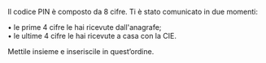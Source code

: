 Il codice PIN è composto da 8 cifre. Ti è stato comunicato in due momenti:

• le prime 4 cifre le hai ricevute dall'anagrafe;  
• le ultime 4 cifre le hai ricevute a casa con la CIE.
  
Mettile insieme e inseriscile in quest’ordine.